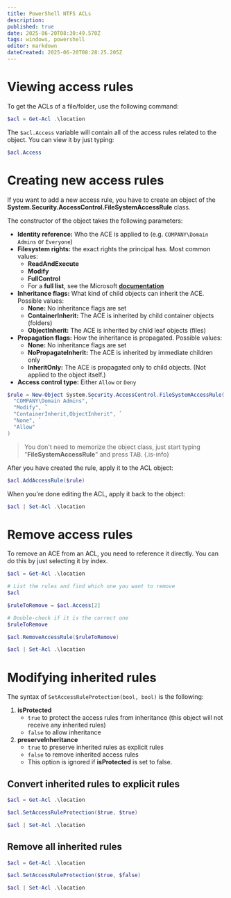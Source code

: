 ```yaml
---
title: PowerShell NTFS ACLs
description: 
published: true
date: 2025-06-20T08:30:49.570Z
tags: windows, powershell
editor: markdown
dateCreated: 2025-06-20T08:28:25.205Z
---
```


# Viewing access rules

To get the ACLs of a file/folder, use the following command:

```powershell
$acl = Get-Acl .\location
```

The `$acl.Access` variable will contain all of the access rules related to the object. You can view it by just typing:

```powershell
$acl.Access
```

# Creating new access rules

If you want to add a new access rule, you have to create an object of the **System.Security.AccessControl.FileSystemAccessRule** class.

The constructor of the object takes the following parameters:

- **Identity reference:** Who the ACE is applied to (e.g. `COMPANY\Domain Admins` or `Everyone`)
- **Filesystem rights:** the exact rights the principal has. Most common values:
  - **ReadAndExecute**
  - **Modify**
  - **FullControl**
  - For a **full list**, see the Microsoft [**documentation**](https://learn.microsoft.com/en-us/dotnet/api/system.security.accesscontrol.filesystemrights?view=net-9.0)
- **Inheritance flags:** What kind of child objects can inherit the ACE. Possible values:
  - **None:** No inheritance flags are set
  - **ContainerInherit:** The ACE is inherited by child container objects (folders)
  - **ObjectInherit:** The ACE is inherited by child leaf objects (files)
- **Propagation flags:** How the inheritance is propagated. Possible values:
  - **None:** No inheritance flags are set
  - **NoPropagateInherit:** The ACE is inherited by immediate children only
  - **InheritOnly:** The ACE is propagated only to child objects. (Not applied to the object itself.)
- **Access control type:** Either `Allow` or `Deny`

```powershell
$rule = New-Object System.Security.AccessControl.FileSystemAccessRule( `
  "COMPANY\Domain Admins", `
  "Modify", `
  "ContainerInherit,ObjectInherit", `
  "None", `
  "Allow"
)
```

> You don't need to memorize the object class, just start typing "**FileSystemAccessRule**" and press <kbd>TAB</kbd>.
{.is-info}

After you have created the rule, apply it to the ACL object:

```powershell
$acl.AddAccessRule($rule)
```

When you're done editing the ACL, apply it back to the object:

```powershell
$acl | Set-Acl .\location
```

# Remove access rules

To remove an ACE from an ACL, you need to reference it directly. You can do this by just selecting it by index.

```powershell
$acl = Get-Acl .\location

# List the rules and find which one you want to remove
$acl

$ruleToRemove = $acl.Access[2]

# Double-check if it is the correct one
$ruleToRemove

$acl.RemoveAccessRule($ruleToRemove)

$acl | Set-Acl .\location
```

# Modifying inherited rules

The syntax of `SetAccessRuleProtection(bool, bool)` is the following:

1. **isProtected**
   - `true` to protect the access rules from inheritance (this object will not receive any inherited rules)
   - `false` to allow inheritance
2. **preserveInheritance**
   - `true` to preserve inherited rules as explicit rules
   - `false` to remove inherited access rules
   - This option is ignored if **isProtected** is set to false.

## Convert inherited rules to explicit rules

```powershell
$acl = Get-Acl .\location

$acl.SetAccessRuleProtection($true, $true)

$acl | Set-Acl .\location
```

## Remove all inherited rules

```powershell
$acl = Get-Acl .\location

$acl.SetAccessRuleProtection($true, $false)

$acl | Set-Acl .\location
```
